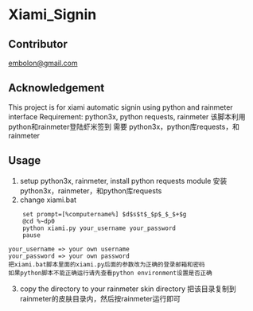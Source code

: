 Xiami_Signin
==============

Contributor
----------
embolon@gmail.com

Acknowledgement
-------------------
This project is for xiami automatic signin using python and rainmeter interface
Requirement: python3x, python requests, rainmeter
该脚本利用python和rainmeter登陆虾米签到
需要 python3x，python库requests，和rainmeter

Usage
----------
1. setup python3x, rainmeter, install python requests module
   安装python3x，rainmeter，和python库requests
2. change xiami.bat
```
    set prompt=[%computername%] $d$s$t$_$p$_$_$+$g
    @cd %~dp0
    python xiami.py your_username your_password
    pause
```
    your_username => your own username
    your_password => your own password
    把xiami.bat脚本里面的xiami.py后面的参数改为正确的登录邮箱和密码
    如果python脚本不能正确运行请先查看python environment设置是否正确
	
3. copy the directory to your rainmeter skin directory
   把该目录复制到rainmeter的皮肤目录内，然后按rainmeter运行即可     
